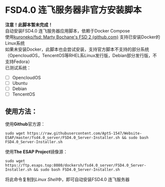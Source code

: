 # FSD4.0 连飞服务器非官方安装脚本
**注意！此脚本暂未完成！**  
自动安装FSD4.0 连飞服务器应用脚本，依赖于Docker Compose  
使用[kuroneko/fsd: Marty Bochane's FSD 2 (github.com)](https://github.com/kuroneko/fsd)
支持已安装Docker的Linux系统  
如果未安装Docker，此脚本也会尝试安装，支持官方脚本不支持的部分系统（OpencloudOS，TencentOS等RHEL系Linux发行版，Debian部分发行版，不支持Fedora）  
已测试系统：
- [ ] OpencloudOS
- [ ] Ubuntu
- [ ] Debian
- [ ] TencentOS   

## 使用方法：  

使用**Github**官方源：
```shell
sudo wget https://raw.githubusercontent.com/AptS-1547/Website-ESAP/master/fsd4.0_server/FSD4.0_Server-Installer.sh && sudo bash FSD4.0_Server-Installer.sh
```

使用**The ESAP Project**镜像源：
```shell
sudo wget https://ftp.esaps.top:8080/dockersh/fsd4.0_server/FSD4.0_Server-Installer.sh && sudo bash FSD4.0_Server-Installer.sh
```   

将此命令复制到*Linux Shell*中，即可自动安装FSD4.0 连飞服务器

